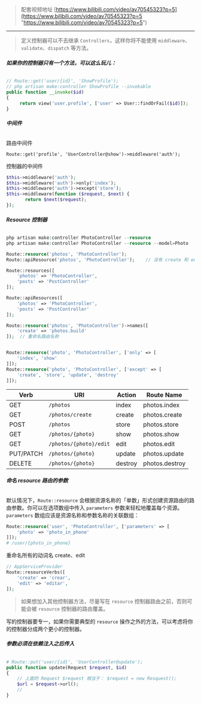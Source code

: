 > 配套视频地址 [https://www.bilibili.com/video/av70545323?p=5](https://www.bilibili.com/video/av70545323?p=5 "https://www.bilibili.com/video/av70545323?p=5")

----

> 定义控制器可以不去继承 `Controllers`，这样你将不能使用  `middleware`、` validate`、`dispatch` 等方法。

###### **如果你的控制器只有一个方法，可以这么玩儿：**

```php
// Route::get('user/{id}', 'ShowProfile');
// php artisan make:controller ShowProfile --invokable
public function __invoke($id)
{
     return view('user.profile', ['user' => User::findOrFail($id)]);
}
```

###### **中间件**

路由中间件

`Route::get('profile', 'UserController@show')->middleware('auth');`

控制器的中间件

```php
$this->middleware('auth');
$this->middleware('auth')->only('index');
$this->middleware('auth')->except('store');
$this->middleware(function ($request, $next) {
       return $next($request);
});
```

###### **Resource 控制器**

```php
php artisan make:controller PhotoController --resource
php artisan make:controller PhotoController --resource --model=Photo

Route::resource('photos', 'PhotoController');
Route::apiResource('photos', 'PhotoController');    // 没有 create 和 edit

Route::resources([
    'photos' => 'PhotoController',
    'posts' => 'PostController'
]);

Route::apiResources([
    'photos' => 'PhotoController',
    'posts' => 'PostController'
]);

Route::resource('photos', 'PhotoController')->names([
    'create' => 'photos.build'
]);  // 重命名路由名称


Route::resource('photo', 'PhotoController', ['only' => [
    'index', 'show'
]]);
Route::resource('photo', 'PhotoController', ['except' => [
    'create', 'store', 'update', 'destroy'
]]);
```

| Verb      | URI                    | Action  | Route Name     |
| --------- | ---------------------- | ------- | -------------- |
| GET       | `/photos`              | index   | photos.index   |
| GET       | `/photos/create`       | create  | photos.create  |
| POST      | `/photos`              | store   | photos.store   |
| GET       | `/photos/{photo}`      | show    | photos.show    |
| GET       | `/photos/{photo}/edit` | edit    | photos.edit    |
| PUT/PATCH | `/photos/{photo}`      | update  | photos.update  |
| DELETE    | `/photos/{photo}`      | destroy | photos.destroy |


###### **命名 resource 路由的参数**

默认情况下，`Route::resource` 会根据资源名称的「单数」形式创建资源路由的路由参数。你可以在选项数组中传入 `parameters` 参数来轻松地覆盖每个资源。`parameters` 数组应该是资源名称和参数名称的关联数组：

```php
Route::resource('user', 'PhotoController', ['parameters' => [
    'photo' => 'photo_in_phone'
]]);
# /user/{photo_in_phone}
```

重命名所有的动词名 create、edit

```php
// AppServiceProvider
Route::resourceVerbs([
    'create' => 'crear',
    'edit' => 'editar',
]);
```

> 如果想加入其他控制器方法，尽量写在 `resource` 控制器路由之前，否则可能会被 `resource` 控制器的路由覆盖。

写的控制器要专一，如果你需要典型的 `resource` 操作之外的方法，可以考虑将你的控制器分成两个更小的控制器。  

###### **参数必须在依赖注入之后传入**

```php
# Route::put('user/{id}', 'UserController@update');
public function update(Request $request, $id)
{
    // 上面的 Request $request 相当于： $request = new Resquest();
    $url = $request->url();
    //
}
```
